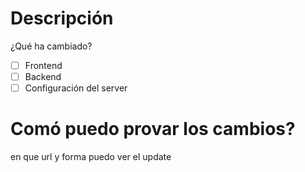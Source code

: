 # Descripción
¿Qué ha cambiado?

- [ ] Frontend
- [ ] Backend
- [ ] Configuración del server

# Comó puedo provar los cambios?
en que url y forma puedo ver el update
